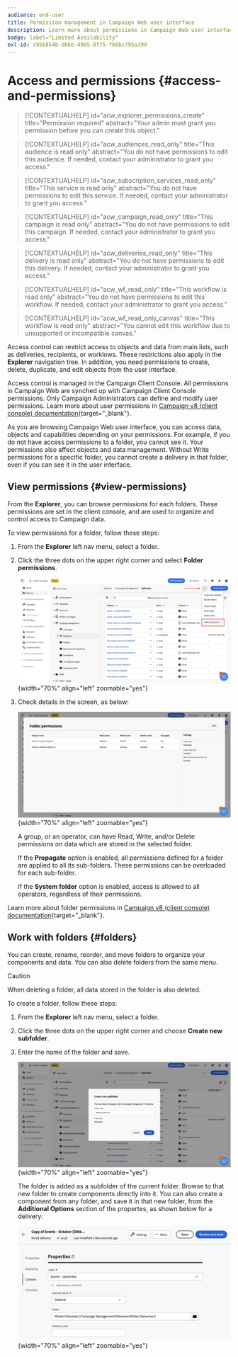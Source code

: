 ```yaml
---
audience: end-user
title: Permission management in Campaign Web user interface
description: Learn more about permissions in Campaign Web user interface
badge: label="Limited Availability"
exl-id: c95b854b-ebbe-4985-8f75-fb6bc795a399
---
```

# Access and permissions {#access-and-permissions}

>[!CONTEXTUALHELP]
>id="acw_explorer_permissions_create"
>title="Permission required"
>abstract="Your admin must grant you permission before you can create this object."


>[!CONTEXTUALHELP]
>id="acw_audiences_read_only"
>title="This audience is read only"
>abstract="You do not have permissions to edit this audience. If needed, contact your administrator to grant you access."


>[!CONTEXTUALHELP]
>id="acw_subscription_services_read_only"
>title="This service is read only"
>abstract="You do not have permissions to edit this service. If needed, contact your administrator to grant you access."


>[!CONTEXTUALHELP]
>id="acw_campaign_read_only"
>title="This campaign is read only"
>abstract="You do not have permissions to edit this campaign. If needed, contact your administrator to grant you access."

>[!CONTEXTUALHELP]
>id="acw_deliveries_read_only"
>title="This delivery is read only"
>abstract="You do not have permissions to edit this delivery. If needed, contact your administrator to grant you access."


>[!CONTEXTUALHELP]
>id="acw_wf_read_only"
>title="This workflow is read only"
>abstract="You do not have permissions to edit this workflow. If needed, contact your administrator to grant you access."

>[!CONTEXTUALHELP]
>id="acw_wf_read_only_canvas"
>title="This workflow is read only"
>abstract="You cannot edit this workflow due to unsupported or incompatible canvas."

Access control can restrict access to objects and data from main lists, such as deliveries, recipients, or worklows. These restrictions also apply in the **Explorer** navigation tree. In addition, you need permissions to create, delete, duplicate, and edit objects from the user interface.

Access control is managed in the Campaign Client Console. All permissions in Campaign Web are synched up with Campaign Client Console permissions. Only Campaign Administrators can define and modify user permissions. Learn more about user permissions in [Campaign v8 (client console) documentation](https://experienceleague.adobe.com/docs/campaign/campaign-v8/admin/permissions/gs-permissions.html){target="_blank"}.

As you are browsing Campaign Web user interface, you can access data, objects and capabilities depending on your permissions. For example, if you do not have access permissions to a folder, you cannot see it. Your permissions also affect objects and data management. Without Write permissions for a specific folder, you cannot create a delivery in that folder, even if you can see it in the user interface.

## View permissions {#view-permissions}

From the **Explorer**, you can browse permissions for each folders. These permissions are set in the client console, and are used to organize and control access to Campaign data.

To view permissions for a folder, follow these steps:

1. From the **Explorer** left nav menu, select a folder.
1. Click the three dots on the upper right corner and select **Folder permissions**.

    ![](assets/permissions-view-menu.png){width="70%" align="left" zoomable="yes"}

1. Check details in the screen, as below:

    ![](assets/permissions-view-screen.png){width="70%" align="left" zoomable="yes"}

    A group, or an operator, can have Read, Write, and/or Delete permissions on data which are stored in the selected folder. 
    
    If the **Propagate** option is enabled, all permissions defined for a folder are applied to all its sub-folders. These permissions can be overloaded for each sub-folder.

    If the **System folder** option is enabled, access is allowed to all operators, regardless of their permissions.

Learn more about folder permissions in [Campaign v8 (client console) documentation](https://experienceleague.adobe.com/docs/campaign/campaign-v8/admin/permissions/folder-permissions.html){target="_blank"}.


## Work with folders {#folders}

You can create, rename, reorder, and move folders to organize your components and data. You can also delete folders from the same menu. 

>[!CAUTION]
>
>When deleting a folder, all data stored in the folder is also deleted.

To create a folder, follow these steps:

1. From the **Explorer** left nav menu, select a folder.
1. Click the three dots on the upper right corner and choose **Create new subfolder**.
1. Enter the name of the folder and save. 

    ![](assets/create-new-subfolder.png){width="70%" align="left" zoomable="yes"}

    The folder is added as a subfolder of the current folder. Browse to that new folder to create components directly into it. You can also create a component from any folder, and save it in that new folder, from the **Additional Options** section of the propertes, as shown below for a delivery:

    ![](assets/delivery-properties-folder.png){width="70%" align="left" zoomable="yes"}
